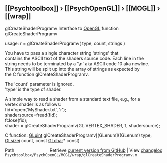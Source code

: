 ## [[Psychtoolbox]] &#8250; [[PsychOpenGL]] &#8250; [[MOGL]] &#8250; [[wrap]]

glCreateShaderProgramv  Interface to [OpenGL](OpenGL) function glCreateShaderProgramv  
  
usage:  r = glCreateShaderProgramv( type, count, strings )  
  
You have to pass a single character string 'strings' that  
contains the ASCII text of the shaders source code. Each line in the  
string needs to be terminated by a '\n' aka ASCII code 10 aka newline.  
This string will be split up into the array of strings as expected by  
the C function glCreateShaderProgramv.  
  
The 'count' parameter is ignored.  
'type' is the type of shader.  
  
A simple way to read a shader from a standard text file, e.g., for a  
vertex shader is as follows:  
fid=fopen('MyShader.txt', 'r');  
shadersource=fread(fid);  
fclose(fid);  
shader = glCreateShaderProgramv(GL.VERTEX\_SHADER, 1, shadersource);  
  
C function:  [GLuint](GLuint) glCreateShaderProgramv[(GLenum]((GLenum) type, [GLsizei](GLsizei) count, const [GLchar](GLchar)\* const)  




<div class="code_header" style="text-align:right;">
  <span style="float:left;">Path&nbsp;&nbsp;</span> <span class="counter">Retrieve <a href=
  "https://raw.github.com/Psychtoolbox-3/Psychtoolbox-3/beta/Psychtoolbox/PsychOpenGL/MOGL/wrap/glCreateShaderProgramv.m">current version from GitHub</a> | View <a href=
  "https://github.com/Psychtoolbox-3/Psychtoolbox-3/commits/beta/Psychtoolbox/PsychOpenGL/MOGL/wrap/glCreateShaderProgramv.m">changelog</a></span>
</div>
<div class="code">
  <code>Psychtoolbox/PsychOpenGL/MOGL/wrap/glCreateShaderProgramv.m</code>
</div>

